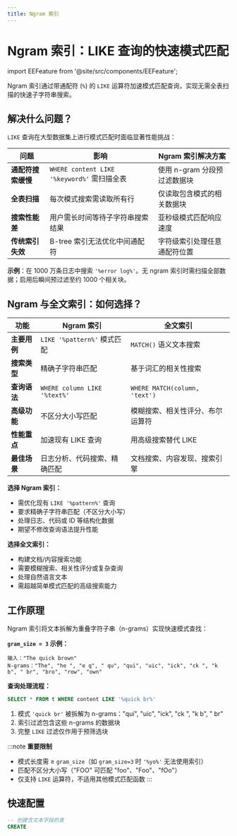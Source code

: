 ```yaml
---
title: Ngram 索引
---
```


# Ngram 索引：LIKE 查询的快速模式匹配

import EEFeature from '@site/src/components/EEFeature';

<EEFeature featureName='NGRAM INDEX'/>

Ngram 索引通过带通配符 (`%`) 的 `LIKE` 运算符加速模式匹配查询，实现无需全表扫描的快速子字符串搜索。

## 解决什么问题？

`LIKE` 查询在大型数据集上进行模式匹配时面临显著性能挑战：

| 问题 | 影响 | Ngram 索引解决方案 |
|---------|--------|---------------------|
| **通配符搜索缓慢** | `WHERE content LIKE '%keyword%'` 需扫描全表 | 使用 n-gram 分段预过滤数据块 |
| **全表扫描** | 每次模式搜索需读取所有行 | 仅读取包含模式的相关数据块 |
| **搜索性能差** | 用户需长时间等待子字符串搜索结果 | 亚秒级模式匹配响应速度 |
| **传统索引失效** | B-tree 索引无法优化中间通配符 | 字符级索引处理任意通配符位置 |

**示例**：在 1000 万条日志中搜索 `'%error log%'`。无 ngram 索引时需扫描全部数据；启用后瞬间预过滤至约 1000 个相关块。

## Ngram 与全文索引：如何选择？

| 功能 | Ngram 索引 | 全文索引 |
|---------|-------------|-----------------|
| **主要用例** | `LIKE '%pattern%'` 模式匹配 | `MATCH()` 语义文本搜索 |
| **搜索类型** | 精确子字符串匹配 | 基于词汇的相关性搜索 |
| **查询语法** | `WHERE column LIKE '%text%'` | `WHERE MATCH(column, 'text')` |
| **高级功能** | 不区分大小写匹配 | 模糊搜索、相关性评分、布尔运算符 |
| **性能重点** | 加速现有 LIKE 查询 | 用高级搜索替代 LIKE |
| **最佳场景** | 日志分析、代码搜索、精确匹配 | 文档搜索、内容发现、搜索引擎 |

**选择 Ngram 索引：**
- 需优化现有 `LIKE '%pattern%'` 查询
- 要求精确子字符串匹配（不区分大小写）
- 处理日志、代码或 ID 等结构化数据
- 期望不修改查询语法提升性能

**选择全文索引：**
- 构建文档/内容搜索功能
- 需要模糊搜索、相关性评分或复杂查询
- 处理自然语言文本
- 需超越简单模式匹配的高级搜索能力

## 工作原理

Ngram 索引将文本拆解为重叠字符子串（n-grams）实现快速模式查找：

**`gram_size = 3` 示例：**
```text
输入："The quick brown"
N-grams："The", "he ", "e q", " qu", "qui", "uic", "ick", "ck ", "k b", " br", "bro", "row", "own"
```

**查询处理流程：**
```sql
SELECT * FROM t WHERE content LIKE '%quick br%'
```
1. 模式 `'quick br'` 被拆解为 n-grams："qui", "uic", "ick", "ck ", "k b", " br"
2. 索引过滤包含这些 n-grams 的数据块
3. 完整 `LIKE` 过滤仅作用于预筛选块

:::note **重要限制**
- 模式长度需 ≥ `gram_size`（如 `gram_size=3` 时 `'%yo%'` 无法使用索引）
- 匹配不区分大小写（"FOO" 可匹配 "foo"、"Foo"、"fOo"）
- 仅支持 `LIKE` 运算符，不适用其他模式匹配函数
:::

## 快速配置

```sql
-- 创建含文本字段的表
CREATE 